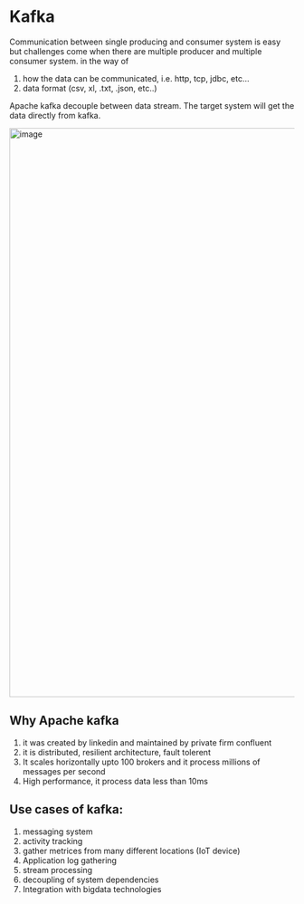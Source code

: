 # Kafka


Communication between single producing and consumer system is easy but challenges come when there are multiple producer and multiple consumer system. in the way of
1. how the data can be communicated, i.e. http, tcp, jdbc, etc...
2. data format (csv, xl, .txt, .json, etc..)


Apache kafka decouple between data stream. The target system will get the data directly from kafka.


<img width="1005" alt="image" src="https://user-images.githubusercontent.com/5616261/114283774-1394ae80-9a7e-11eb-8761-b6ba52b16171.png">


## Why Apache kafka

1. it was created by linkedin and maintained by private firm confluent
2. it is distributed, resilient architecture, fault tolerent
3. It scales horizontally upto 100 brokers and it process millions of messages per second
4. High performance, it process data less than 10ms


## Use cases of kafka:

1. messaging system
2. activity tracking
3. gather metrices from many different locations (IoT device)
4. Application log gathering
5. stream processing
6. decoupling of system dependencies
7. Integration with bigdata technologies
